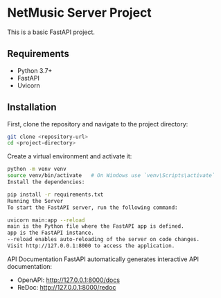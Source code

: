 # NetMusic Server Project

This is a basic FastAPI project.

## Requirements

- Python 3.7+
- FastAPI
- Uvicorn

## Installation

First, clone the repository and navigate to the project directory:

```bash
git clone <repository-url>
cd <project-directory>
```

Create a virtual environment and activate it:

```bash
python -m venv venv
source venv/bin/activate   # On Windows use `venv\Scripts\activate`
Install the dependencies:
```

```bash
pip install -r requirements.txt
Running the Server
To start the FastAPI server, run the following command:
```

```bash
uvicorn main:app --reload
main is the Python file where the FastAPI app is defined.
app is the FastAPI instance.
--reload enables auto-reloading of the server on code changes.
Visit http://127.0.0.1:8000 to access the application.
```

API Documentation
FastAPI automatically generates interactive API documentation:

+ OpenAPI: http://127.0.0.1:8000/docs
+ ReDoc: http://127.0.0.1:8000/redoc
